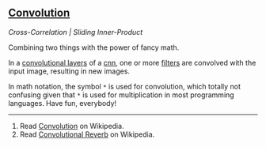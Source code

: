 ## [Convolution](#convolution)
*Cross-Correlation | Sliding Inner-Product*

Combining two things with the power of fancy math.

In a [convolutional layers](#convolutional-layer) of a [cnn](#cnn), one or more [filters](#filter) are convolved with the input image, resulting in new images.

In math notation, the symbol `*` is used for convolution, which totally not confusing given that `*` is used for multiplication in most programming languages. Have fun, everybody!

---
1. Read [Convolution](https://en.wikipedia.org/wiki/Convolution) on Wikipedia.
2. Read [Convolutional Reverb](https://en.wikipedia.org/wiki/Convolution_reverb) on Wikipedia.